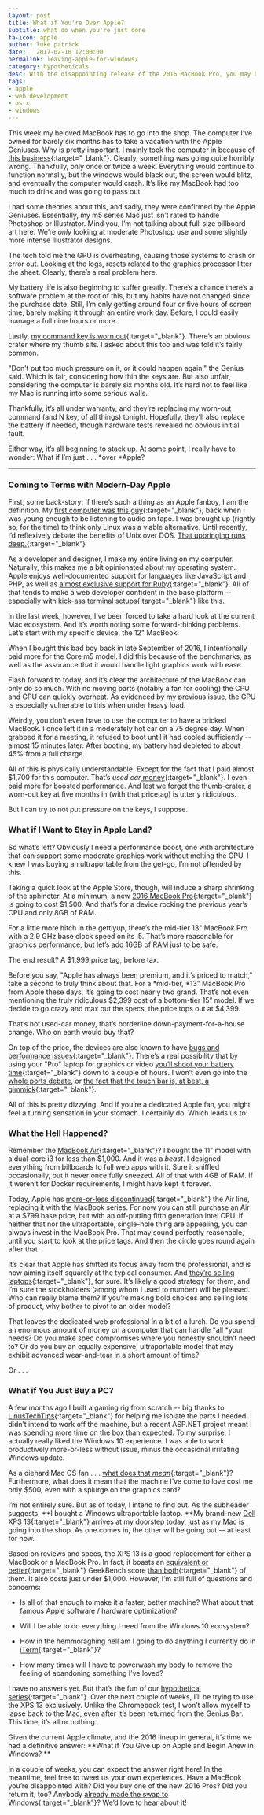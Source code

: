 ```yaml
---
layout: post
title: What if You're Over Apple? 
subtitle: what do when you're just done
fa-icon: apple
author: luke patrick
date:   2017-02-10 12:00:00
permalink: leaving-apple-for-windows/
category: hypotheticals
desc: With the disappointing release of the 2016 MacBook Pro, you may be wondering what to do -- the answer is (possibly) to just buy a PC. We explain, and cover some of our ideas for the future. 
tags:
- apple
- web development
- os x
- windows
---
```


This week my beloved MacBook has to go into the shop. The computer I’ve owned for barely six months has to take a vacation with the Apple Geniuses. Why is pretty important. 
I mainly took the computer in [because of this business](https://routerchowder.com/images/posts/fubar-lolz.png){:target="_blank"}. Clearly, something was going quite horribly wrong. Thankfully, only once or twice a week. Everything would continue to function normally, but the windows would black out, the screen would blitz, and eventually the computer would crash. It’s like my MacBook had too much to drink and was going to pass out. 

I had some theories about this, and sadly, they were confirmed by the Apple Geniuses. Essentially, my m5 series Mac just isn’t rated to handle Photoshop or Illustrator. Mind you, I’m not talking about full-size billboard art here. We’re *only* looking at moderate Photoshop use and some slightly more intense Illustrator designs. 

The tech told me the GPU is overheating, causing those systems to crash or error out. Looking at the logs, resets related to the graphics processor litter the sheet. Clearly, there’s a real problem here. 

My battery life is also beginning to suffer greatly. There’s a chance there’s a software problem at the root of this, but my habits have not changed since the purchase date. Still, I’m only getting around four or five hours of screen time, barely making it through an entire work day. Before, I could easily manage a full nine hours or more. 

Lastly, [my command key is worn out](https://routerchowder.com/images/posts/key-hole.jpg){:target="_blank"}. There’s an obvious crater where my thumb sits. I asked about this too and was told it’s fairly common. 

"Don’t put too much pressure on it, or it could happen again," the Genius said. Which is fair, considering how thin the keys are. But also unfair, considering the computer is barely six months old. It’s hard not to feel like my Mac is running into some serious walls. 

Thankfully, it’s all under warranty, and they’re replacing my worn-out command (and N key, of all things) tonight. Hopefully, they’ll also replace the battery if needed, though hardware tests revealed no obvious initial fault. 

Either way, it’s all beginning to stack up. At some point, I really have to wonder: What if I’m just . . . *over *Apple? 


---


### Coming to Terms with Modern-Day Apple

First, some back-story: If there’s such a thing as an Apple fanboy, I am the definition. My [first computer was this guy](https://cdn0.vox-cdn.com/thumbor/7dBQDPr0K6okL5E3B8s2a-W-_sI=/1020x0/cdn0.vox-cdn.com/uploads/chorus_asset/file/2815070/Performa-5400CD.1390578730.jpg){:target="_blank"}, back when I was young enough to be listening to audio on tape. I was brought up (rightly so, for the time) to think only Linux was a viable alternative. Until recently, I’d reflexively debate the benefits of Unix over DOS. [That upbringing runs deep.](http://www.supertopo.com/photos/11/68/238342_30565_L.jpg){:target="_blank"} 

As a developer and designer, I make my entire living on my computer. Naturally, this makes me a bit opinionated about my operating system. Apple enjoys well-documented support for languages like JavaScript and PHP, as well as [almost exclusive support for Ruby](http://stackoverflow.com/questions/164896/limitations-in-running-ruby-rails-on-windows){:target="_blank"}. All of that tends to make a web developer confident in the base platform -- especially with [kick-ass terminal setups](https://ruigomes.me/blog/perfect-iterm-osx-terminal-installation/){:target="_blank"} like this. 

In the last week, however, I’ve been forced to take a hard look at the current Mac ecosystem. And it’s worth noting some forward-thinking problems. Let’s start with my specific device, the 12" MacBook: 

When I bought this bad boy back in late September of 2016, I intentionally paid more for the Core m5 model. I did this because of the benchmarks, as well as the assurance that it would handle light graphics work with ease.

Flash forward to today, and it’s clear the architecture of the MacBook can only do so much. With no moving parts (notably a fan for cooling) the CPU and GPU can quickly overheat. As evidenced by my previous issue, the GPU is especially vulnerable to this when under heavy load.

Weirdly, you don’t even have to use the computer to have a bricked MacBook. I once left it in a moderately hot car on a 75 degree day. When I grabbed it for a meeting, it refused to boot until it had cooled sufficiently -- almost 15 minutes later. After booting, my battery had depleted to about 45% from a full charge.

All of this is physically understandable. Except for the fact that I paid almost $1,700 for this computer. That’s *used car*[ money](https://denver.craigslist.org/search/cta?sort=priceasc&min_price=1500&max_price=1700){:target="_blank"}. I even paid more for boosted performance. And lest we forget the thumb-crater, a worn-out key at five months in (with that pricetag) is utterly ridiculous. 

But I can try to not put pressure on the keys, I suppose. 

### What if I Want to Stay in Apple Land?

So what’s left? Obviously I need a performance boost, one with architecture that can support some moderate graphics work without melting the GPU. I knew I was buying an ultraportable from the get-go, I’m not offended by this. 

Taking a quick look at the Apple Store, though, will induce a sharp shrinking of the sphincter. At a minimum, a new [2016 MacBook Pro](http://www.apple.com/shop/buy-mac/macbook-pro){:target="_blank"} is going to cost $1,500. And that’s for a device rocking the previous year’s CPU and only 8GB of RAM. 

For a little more hitch in the gettiyup, there’s the mid-tier 13" MacBook Pro with a 2.9 GHz base clock speed on its i5. That’s more reasonable for graphics performance, but let’s add 16GB of RAM just to be safe. 

The end result? A $1,999 price tag, before tax. 

Before you say, "Apple has always been premium, and it’s priced to match," take a second to truly think about that. For a *mid-tier, *13” MacBook Pro from Apple these days, it’s going to cost nearly two grand. That’s not even mentioning the truly ridiculous $2,399 cost of a bottom-tier 15” model. If we decide to go crazy and max out the specs, the price tops out at $4,399. 

That’s not used-car money, that’s borderline down-payment-for-a-house change. Who on earth would buy that? 

On top of the price, the devices are also known to have [bugs and performance issues](http://www.forbes.com/forbes/welcome/?toURL=http://www.forbes.com/sites/ewanspence/2017/01/13/macbook-pro-consumer-report-battery/&refURL=https://www.google.com/&referrer=https://www.google.com/){:target="_blank"}. There’s a real possibility that by using your "Pro" laptop for graphics or video [you’ll shoot your battery time](http://www.forbes.com/sites/ewanspence/2017/01/11/apple-macbook-pro-battery-problems-fixed/){:target="_blank"} down to a couple of hours. I won’t even go into the [whole ports debate](https://www.youtube.com/watch?v=d7sqJFe-XBc), or [the fact that the touch bar is, at best, a gimmick](https://www.youtube.com/watch?v=s1QKW7gzTIs){:target="_blank"}. 

All of this is pretty dizzying. And if you’re a dedicated Apple fan, you might feel a turning sensation in your stomach. I certainly do. Which leads us to: 

### What the Hell Happened?

Remember the [MacBook Air](https://www.google.com/shopping/product/10703116113017446609/reviews?sclient=psy-ab&espv=2&site=webhp&q=macbook+air+review&oq=&pbx=1&bav=on.2,or.&biw=1276&bih=663&dpr=2&ion=1&tch=1&ech=1&psi=CmedWPvDDeWmjwTt4IfIDg.1486710539540.3&sa=X&ved=0ahUKEwieke6s_ITSAhVE0oMKHWc4DykQvCQIsgE){:target="_blank"}? I bought the 11" model with a dual-core i3 for less than $1,000. And it was a *beast*. I designed everything from billboards to full web apps with it. Sure it sniffled occasionally, but it never once fully sneezed. All of that with 4GB of RAM. If it weren’t for Docker requirements, I might have kept it forever.

Today, Apple has [more-or-less discontinued](https://www.macrumors.com/roundup/macbook-air/){:target="_blank"} the Air line, replacing it with the MacBook series. For now you can still purchase an Air at a $799 base price, but with an off-putting fifth generation Intel CPU. If neither that nor the ultraportable, single-hole thing are appealing, you can always invest in the MacBook Pro. That may sound perfectly reasonable, until you start to look at the price tags. And then the circle goes round again after that.

It’s clear that Apple has shifted its focus away from the professional, and is now aiming itself squarely at the typical consumer. And [they’re selling laptops](https://9to5mac.com/2016/11/09/2016-macbook-pro-sales/){:target="_blank"}, for sure. It’s likely a good strategy for them, and I’m sure the stockholders (among whom I used to number) will be pleased. Who can really blame them? If you’re making bold choices and selling lots of product, why bother to pivot to an older model?  

That leaves the dedicated web professional in a bit of a lurch. Do you spend an enormous amount of money on a computer that can handle *all *your needs? Do you make spec compromises where you honestly shouldn’t need to? Or do you buy an equally expensive, ultraportable model that may exhibit advanced wear-and-tear in a short amount of time? 

Or . . . 

### What if You Just Buy a PC?

A few months ago I built a gaming rig from scratch -- big thanks to [LinusTechTips](https://www.youtube.com/user/LinusTechTips){:target="_blank"} for helping me isolate the parts I needed. I didn’t intend to work off the machine, but a recent ASP.NET project meant I was spending more time on the box than expected. To my surprise, I actually really liked the Windows 10 experience. I was able to work productively more-or-less without issue, minus the occasional irritating Windows update.

As a diehard Mac OS fan . . . [what does that *mean*](http://giphy.com/gifs/film-4-david-lynch-TuayPMDJ5hA6k){:target="_blank"}? Furthermore, what does it mean that the machine I’ve come to love cost me only $500, even with a splurge on the graphics card?

I’m not entirely sure. But as of today, I intend to find out. As the subheader suggests, **I bought a Windows ultraportable laptop. **My brand-new [Dell XPS 13](https://www.amazon.com/Dell-XPS9360-4841SLV-Laptop-Generation-Silver/dp/B01LQTXED8/ref=sr_1_2?s=pc&ie=UTF8&qid=1486710903&sr=1-2&keywords=dell%2Bxps%2B13&th=1){:target="_blank"} arrives at my doorstep today, just as my Mac is going into the shop. As one comes in, the other will be going out -- at least for now. 

Based on reviews and specs, the XPS 13 is a good replacement for either a MacBook or a MacBook Pro. In fact, it boasts an [equivalent or better](https://browser.primatelabs.com/v4/cpu/search?utf8=%E2%9C%93&q=Dell+XPS+9360){:target="_blank"} GeekBench score [than both](https://browser.primatelabs.com/v4/cpu/search?utf8=%E2%9C%93&q=macbook+pro+13-inch+2016){:target="_blank"} of them. It also costs just under $1,000. However, I’m still full of questions and concerns: 

* Is all of that enough to make it a faster, better machine? What about that famous Apple software / hardware optimization? 

* Will I be able to do everything I need from the Windows 10 ecosystem? 

* How in the hemmoraghing hell am I going to do anything I currently do in [iTerm](https://www.iterm2.com/){:target="_blank"}?  

* How many times will I have to powerwash my body to remove the feeling of abandoning something I’ve loved? 

I have no answers yet. But that’s the fun of our [hypothetical series](https://routerchowder.com/hypotheticals/){:target="_blank"}. Over the next couple of weeks, I’ll be trying to use the XPS 13 exclusively. Unlike the Chromebook test, I won’t allow myself to lapse back to the Mac, even after it’s been returned from the Genius Bar. This time, it’s all or nothing. 

Given the current Apple climate, and the 2016 lineup in general, it’s time we had a definitive answer: **What if You Give up on Apple and Begin Anew in Windows? **

In a couple of weeks, you can expect the answer right here! In the meantime, feel free to tweet us your own experiences. Have a MacBook you’re disappointed with? Did you buy one of the new 2016 Pros? Did you return it, too? Anybody [already made the swap to Windows](http://daverupert.com/2015/08/dave-is-going-windows/){:target="_blank"}? We’d love to hear about it!


